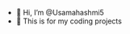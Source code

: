 - 👋 Hi, I’m @Usamahashmi5
- 👀 This is for my coding projects

<!---
Usamahashmi5/Usamahashmi5 is a ✨ special ✨ repository because its `README.md` (this file) appears on your GitHub profile.
You can click the Preview link to take a look at your changes.
--->
